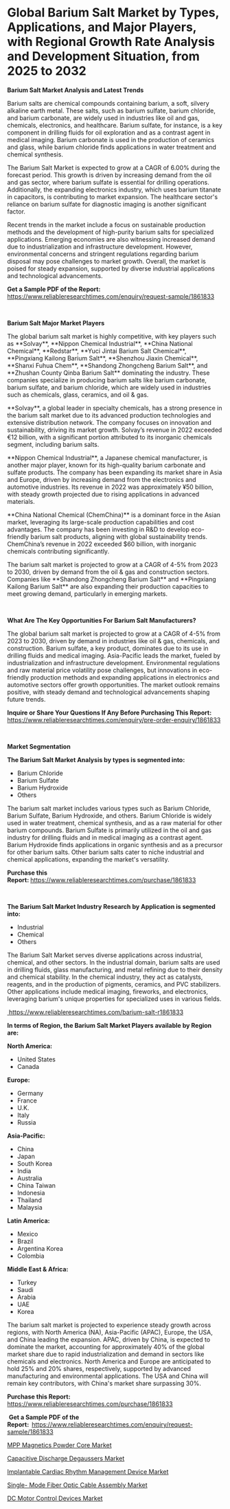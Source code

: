 <p><h1>Global Barium Salt Market by Types, Applications, and Major Players, with Regional Growth Rate Analysis and Development Situation, from 2025 to 2032</h1></p><p><strong>Barium Salt Market Analysis and Latest Trends</strong></p>
<p><p>Barium salts are chemical compounds containing barium, a soft, silvery alkaline earth metal. These salts, such as barium sulfate, barium chloride, and barium carbonate, are widely used in industries like oil and gas, chemicals, electronics, and healthcare. Barium sulfate, for instance, is a key component in drilling fluids for oil exploration and as a contrast agent in medical imaging. Barium carbonate is used in the production of ceramics and glass, while barium chloride finds applications in water treatment and chemical synthesis.</p><p>The Barium Salt Market is expected to grow at a CAGR of 6.00% during the forecast period. This growth is driven by increasing demand from the oil and gas sector, where barium sulfate is essential for drilling operations. Additionally, the expanding electronics industry, which uses barium titanate in capacitors, is contributing to market expansion. The healthcare sector's reliance on barium sulfate for diagnostic imaging is another significant factor.</p><p>Recent trends in the market include a focus on sustainable production methods and the development of high-purity barium salts for specialized applications. Emerging economies are also witnessing increased demand due to industrialization and infrastructure development. However, environmental concerns and stringent regulations regarding barium disposal may pose challenges to market growth. Overall, the market is poised for steady expansion, supported by diverse industrial applications and technological advancements.</p></p>
<p><strong>Get a Sample PDF of the Report:&nbsp;</strong> <a href="https://www.reliableresearchtimes.com/enquiry/request-sample/1861833?utm_campaign=2129&utm_medium=2&utm_source=Github&utm_content=ia&utm_term=24012025&utm_id=barium-salt">https://www.reliableresearchtimes.com/enquiry/request-sample/1861833</a></p>
<p>&nbsp;</p>
<p><strong>Barium Salt Major Market Players</strong></p>
<p><p>The global barium salt market is highly competitive, with key players such as **Solvay**, **Nippon Chemical Industrial**, **China National Chemical**, **Redstar**, **Yuci Jintai Barium Salt Chemical**, **Pingxiang Kailong Barium Salt**, **Shenzhou Jiaxin Chemical**, **Shanxi Fuhua Chem**, **Shandong Zhongcheng Barium Salt**, and **Zhushan County Qinba Barium Salt** dominating the industry. These companies specialize in producing barium salts like barium carbonate, barium sulfate, and barium chloride, which are widely used in industries such as chemicals, glass, ceramics, and oil & gas.</p><p>**Solvay**, a global leader in specialty chemicals, has a strong presence in the barium salt market due to its advanced production technologies and extensive distribution network. The company focuses on innovation and sustainability, driving its market growth. Solvay’s revenue in 2022 exceeded €12 billion, with a significant portion attributed to its inorganic chemicals segment, including barium salts.</p><p>**Nippon Chemical Industrial**, a Japanese chemical manufacturer, is another major player, known for its high-quality barium carbonate and sulfate products. The company has been expanding its market share in Asia and Europe, driven by increasing demand from the electronics and automotive industries. Its revenue in 2022 was approximately ¥50 billion, with steady growth projected due to rising applications in advanced materials.</p><p>**China National Chemical (ChemChina)** is a dominant force in the Asian market, leveraging its large-scale production capabilities and cost advantages. The company has been investing in R&D to develop eco-friendly barium salt products, aligning with global sustainability trends. ChemChina’s revenue in 2022 exceeded $60 billion, with inorganic chemicals contributing significantly.</p><p>The barium salt market is projected to grow at a CAGR of 4-5% from 2023 to 2030, driven by demand from the oil & gas and construction sectors. Companies like **Shandong Zhongcheng Barium Salt** and **Pingxiang Kailong Barium Salt** are also expanding their production capacities to meet growing demand, particularly in emerging markets.</p></p>
<p>&nbsp;</p>
<p><strong>What Are The Key Opportunities For Barium Salt Manufacturers?</strong></p>
<p><p>The global barium salt market is projected to grow at a CAGR of 4-5% from 2023 to 2030, driven by demand in industries like oil & gas, chemicals, and construction. Barium sulfate, a key product, dominates due to its use in drilling fluids and medical imaging. Asia-Pacific leads the market, fueled by industrialization and infrastructure development. Environmental regulations and raw material price volatility pose challenges, but innovations in eco-friendly production methods and expanding applications in electronics and automotive sectors offer growth opportunities. The market outlook remains positive, with steady demand and technological advancements shaping future trends.</p></p>
<p><strong>Inquire or Share Your Questions If Any Before Purchasing This Report:</strong> <a href="https://www.reliableresearchtimes.com/enquiry/pre-order-enquiry/1861833?utm_campaign=2129&utm_medium=2&utm_source=Github&utm_content=ia&utm_term=24012025&utm_id=barium-salt">https://www.reliableresearchtimes.com/enquiry/pre-order-enquiry/1861833</a></p>
<p>&nbsp;</p>
<p><strong>Market Segmentation</strong></p>
<p><strong>The Barium Salt Market Analysis by types is segmented into:</strong></p>
<p><ul><li>Barium Chloride</li><li>Barium Sulfate</li><li>Barium Hydroxide</li><li>Others</li></ul></p>
<p><p>The barium salt market includes various types such as Barium Chloride, Barium Sulfate, Barium Hydroxide, and others. Barium Chloride is widely used in water treatment, chemical synthesis, and as a raw material for other barium compounds. Barium Sulfate is primarily utilized in the oil and gas industry for drilling fluids and in medical imaging as a contrast agent. Barium Hydroxide finds applications in organic synthesis and as a precursor for other barium salts. Other barium salts cater to niche industrial and chemical applications, expanding the market's versatility.</p></p>
<p><strong>Purchase this Report:&nbsp;</strong><a href="https://www.reliableresearchtimes.com/purchase/1861833?utm_campaign=2129&utm_medium=2&utm_source=Github&utm_content=ia&utm_term=24012025&utm_id=barium-salt">https://www.reliableresearchtimes.com/purchase/1861833</a></p>
<p>&nbsp;</p>
<p><strong>The Barium Salt Market Industry Research by Application is segmented into:</strong></p>
<p><ul><li>Industrial</li><li>Chemical</li><li>Others</li></ul></p>
<p><p>The Barium Salt Market serves diverse applications across industrial, chemical, and other sectors. In the industrial domain, barium salts are used in drilling fluids, glass manufacturing, and metal refining due to their density and chemical stability. In the chemical industry, they act as catalysts, reagents, and in the production of pigments, ceramics, and PVC stabilizers. Other applications include medical imaging, fireworks, and electronics, leveraging barium's unique properties for specialized uses in various fields.</p></p>
<p><a href="https://www.reliableresearchtimes.com/barium-salt-r1861833?utm_campaign=2129&utm_medium=2&utm_source=Github&utm_content=ia&utm_term=24012025&utm_id=barium-salt">&nbsp;https://www.reliableresearchtimes.com/barium-salt-r1861833</a></p>
<p><strong>In terms of Region, the Barium Salt Market Players available by Region are:</strong></p>
<p>
    <p> <strong> North America: </strong>
        <ul>
            <li>United States</li>
            <li>Canada</li>
        </ul>
        </p> 
    <p> <strong> Europe: </strong>
        <ul>
            <li>Germany</li>
            <li>France</li>
            <li>U.K.</li>
            <li>Italy</li>
            <li>Russia</li>
        </ul>
        </p> 
    <p> <strong> Asia-Pacific: </strong>
        <ul>
            <li>China</li>
            <li>Japan</li>
            <li>South Korea</li>
            <li>India</li>
            <li>Australia</li>
            <li>China Taiwan</li>
            <li>Indonesia</li>
            <li>Thailand</li>
            <li>Malaysia</li>
        </ul>
        </p> 
    <p> <strong> Latin America: </strong>
        <ul>
            <li>Mexico</li>
            <li>Brazil</li>
            <li>Argentina Korea</li>
            <li>Colombia</li>
        </ul>
        </p> 
    <p> <strong> Middle East & Africa: </strong>
        <ul>
            <li>Turkey</li>
            <li>Saudi</li>
            <li>Arabia</li>
            <li>UAE</li>
            <li>Korea</li>
        </ul>
    </p>
    </p>
<p><p>The barium salt market is projected to experience steady growth across regions, with North America (NA), Asia-Pacific (APAC), Europe, the USA, and China leading the expansion. APAC, driven by China, is expected to dominate the market, accounting for approximately 40% of the global market share due to rapid industrialization and demand in sectors like chemicals and electronics. North America and Europe are anticipated to hold 25% and 20% shares, respectively, supported by advanced manufacturing and environmental applications. The USA and China will remain key contributors, with China's market share surpassing 30%.</p></p>
<p><strong>Purchase this Report: </strong><a href="https://www.reliableresearchtimes.com/purchase/1861833?utm_campaign=2129&utm_medium=2&utm_source=Github&utm_content=ia&utm_term=24012025&utm_id=barium-salt">https://www.reliableresearchtimes.com/purchase/1861833</a></p>
<p>&nbsp;<strong>Get a Sample PDF of the Report:&nbsp;&nbsp;</strong><a href="https://www.reliableresearchtimes.com/enquiry/request-sample/1861833?utm_campaign=2129&utm_medium=2&utm_source=Github&utm_content=ia&utm_term=24012025&utm_id=barium-salt">https://www.reliableresearchtimes.com/enquiry/request-sample/1861833</a></p>
<p><strong></strong></p>
<p><p><a href="https://www.linkedin.com/pulse/mpp-magnetics-powder-core-market-trends-assessmentthe-fhnpc?utm_campaign=2129&utm_medium=2&utm_source=Github&utm_content=ia&utm_term=24012025&utm_id=barium-salt">MPP Magnetics Powder Core Market</a></p><p><a href="https://www.linkedin.com/pulse/strategic-insights-capacitive-discharge-degaussers-market-xidje?utm_campaign=2129&utm_medium=2&utm_source=Github&utm_content=ia&utm_term=24012025&utm_id=barium-salt">Capacitive Discharge Degaussers Market</a></p><p><a href="https://www.linkedin.com/pulse/implantable-cardiac-rhythm-management-device-market-outlook-5pjbe?utm_campaign=2129&utm_medium=2&utm_source=Github&utm_content=ia&utm_term=24012025&utm_id=barium-salt">Implantable Cardiac Rhythm Management Device Market</a></p><p><a href="https://www.linkedin.com/pulse/market-growth-forecast-single-mode-fiber-optic-cable-m1zbf?utm_campaign=2129&utm_medium=2&utm_source=Github&utm_content=ia&utm_term=24012025&utm_id=barium-salt">Single- Mode Fiber Optic Cable Assembly Market</a></p><p><a href="https://www.linkedin.com/pulse/dc-motor-control-devices-market-analysis-size-share-trends-lwnke?utm_campaign=2129&utm_medium=2&utm_source=Github&utm_content=ia&utm_term=24012025&utm_id=barium-salt">DC Motor Control Devices Market</a></p></p>